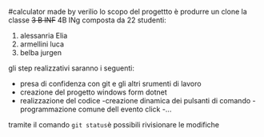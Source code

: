 #calculator made by verilio
lo scopo del progettto è produrre un clone
la classe ~~3 B INF~~ 4B INg composta da 22 studenti:
1. alessanria Elia
2. armellini luca
3. belba jurgen

gli step realizzativi saranno i seguenti:
* presa di confidenza con git e gli altri srumenti di lavoro
* creazione del progetto windows form dotnet
* realizzazione del codice
    -creazione dinamica dei pulsanti di comando
    -programmazione comune dell evento click
    -...

tramite il comando `git status`è possibili rivisionare le modifiche
